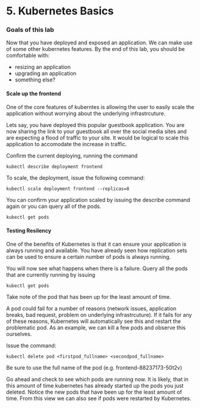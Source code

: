 # 5. Kubernetes Basics

### Goals of this lab
Now that you have deployed and exposed an application. We can make use of some other kubernetes features. By the end of this lab, you should be comfortable with:

 * resizing an application
 * upgrading an application
 * something else?

#### Scale up the frontend
One of the core features of kuberntes is allowing the user to easily scale the application without worrying about the underlying infrastrcuture.

Lets say, you have deployed this popular guestbook application. You are now sharing the link to your guestbook all over the social media sites and are expecting a flood of traffic to your site. It would be logical to scale this application to accomodate the increase in traffic.


Confirm the current deploying, running the command 

```
kubectl describe deployment frontend
```


To scale, the deployment, issue the following command: 

```
kubectl scale deployment frontend --replicas=8
```

You can confirm your application scaled by issuing the describe command again or you can query all of the pods.

```bash
kubectl get pods
```

#### Testing Resilency
One of the benefits of Kubernetes is that it can ensure your application is always running and available. You have already seen how replication sets can be used to ensure a certain number of pods is always running. 

You will now see what happens when there is a failure. Query all the pods that are currently running by issuing 

```
kubectl get pods
```


Take note of the pod that has been up for the least amount of time.

A pod could fail for a number of reasons (network issues, application breaks, bad request, problem on underlying infrastrcuture). If it fails for any of these reasons, Kubernetes will automatically see this and restart the problematic pod. As an example, we can kill a few pods and observe this ourselves.

Issue the command:

```
kubectl delete pod <firstpod_fullname> <secondpod_fullname>
```

Be sure to use the full name of the pod (e.g. frontend-88237173-50t2v)

Go ahead and check to see which pods are running now. It is likely, that in this amount of time kubernetes has already started up the pods you just deleted. Notice the new pods that have been up for the least amount of time. From this view we can also see if pods were restarted by Kubernetes. 

